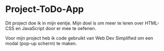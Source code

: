 # Project-ToDo-App
Dit project doe ik in mijn eentje.
Mijn doel is om meer te leren over HTML-CSS en JavaScript door er mee te oefenen.

Voor mijn project heb ik code gebruikt van Web Dev Simplified om een modal (pop-up scherm) te maken.
